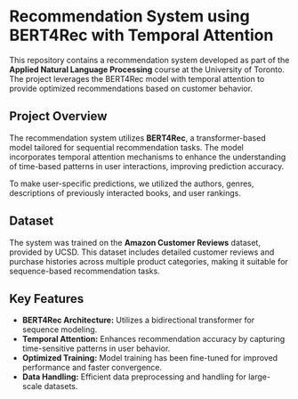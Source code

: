 # Recommendation System using BERT4Rec with Temporal Attention

This repository contains a recommendation system developed as part of the **Applied Natural Language Processing** course at the University of Toronto. The project leverages the BERT4Rec model with temporal attention to provide optimized recommendations based on customer behavior.

## Project Overview
The recommendation system utilizes **BERT4Rec**, a transformer-based model tailored for sequential recommendation tasks. The model incorporates temporal attention mechanisms to enhance the understanding of time-based patterns in user interactions, improving prediction accuracy.

To make user-specific predictions, we utilized the authors, genres, descriptions of previously interacted books, and user rankings.

## Dataset
The system was trained on the **Amazon Customer Reviews** dataset, provided by UCSD. This dataset includes detailed customer reviews and purchase histories across multiple product categories, making it suitable for sequence-based recommendation tasks.

## Key Features
- **BERT4Rec Architecture:** Utilizes a bidirectional transformer for sequence modeling.
- **Temporal Attention:** Enhances recommendation accuracy by capturing time-sensitive patterns in user behavior.
- **Optimized Training:** Model training has been fine-tuned for improved performance and faster convergence.
- **Data Handling:** Efficient data preprocessing and handling for large-scale datasets.
